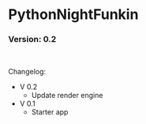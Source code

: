 # PythonNightFunkin

### Version: 0.2

<br>

Changelog:
- V 0.2
  - Update render engine
- V 0.1
  - Starter app